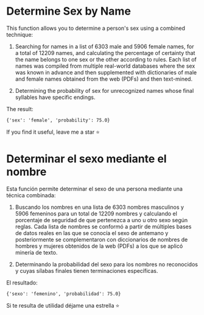# Determine Sex by Name

This function allows you to determine a person's sex using a combined technique:

1) Searching for names in a list of 6303 male and 5906 female names, for a total of 12209 names, and calculating the percentage of certainty that the name belongs to one sex or the other according to rules. Each list of names was compiled from multiple real-world databases where the sex was known in advance and then supplemented with dictionaries of male and female names obtained from the web (PDFs) and then text-mined.

2) Determining the probability of sex for unrecognized names whose final syllables have specific endings.

The result:

	{'sex': 'female', 'probability': 75.0}


If you find it useful, leave me a star ⭐


# Determinar el sexo mediante el nombre

Esta función permite determinar el sexo de una persona mediante una técnica combinada:

1) Buscando los nombres en una lista de 6303 nombres masculinos y 5906 femeninos para un total de 12209 nombres y calculando el porcentaje de seguridad de que pertenezca a uno u otro sexo según reglas. Cada lista de nombres se conformó a partir de múltiples bases de datos reales en las que se conocía el sexo de antemano y posteriormente se complementaron con diccionarios de nombres de hombres y mujeres obtenidos de la web (PDFs) a los que se aplicó minería de texto.
 
2) Determinando la probabilidad del sexo para los nombres no reconocidos y cuyas sílabas finales tienen terminaciones específicas.


El resultado:
		
	{'sexo': 'femenino', 'probabilidad': 75.0}

Si te resulta de utilidad déjame una estrella ⭐
